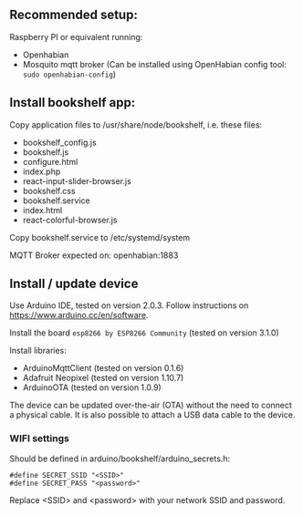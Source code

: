 ## Recommended setup:
Raspberry PI or equivalent running:
* Openhabian
* Mosquito mqtt broker (Can be installed using OpenHabian config tool: `sudo openhabian-config`)

## Install bookshelf app:
Copy application files to /usr/share/node/bookshelf, i.e. these files:
* bookshelf_config.js  
* bookshelf.js       
* configure.html  
* index.php                  
* react-input-slider-browser.js
* bookshelf.css        
* bookshelf.service  
* index.html      
* react-colorful-browser.js

Copy bookshelf.service to /etc/systemd/system

MQTT Broker expected on: openhabian:1883

## Install / update device

Use Arduino IDE, tested on version 2.0.3. Follow instructions on https://www.arduino.cc/en/software.

Install the board `esp8266 by ESP8266 Community` (tested on version 3.1.0)

Install libraries:
* ArduinoMqttClient (tested on version 0.1.6)
* Adafruit Neopixel (tested on version 1.10.7)
* ArduinoOTA (tested on version 1.0.9)

The device can be updated over-the-air (OTA) without the need to connect a physical cable. It is also possible to attach a USB data cable to the device.

### WIFI settings

Should be defined in arduino/bookshelf/arduino_secrets.h:
```
#define SECRET_SSID "<SSID>"
#define SECRET_PASS "<password>"
```

Replace &lt;SSID> and &lt;password> with your network SSID and password.